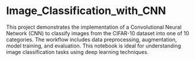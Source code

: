 # Image_Classification_with_CNN
This project demonstrates the implementation of a Convolutional Neural Network (CNN) to classify images from the CIFAR-10 dataset into one of 10 categories. The workflow includes data preprocessing, augmentation, model training, and evaluation. This notebook is ideal for understanding image classification tasks using deep learning techniques.

